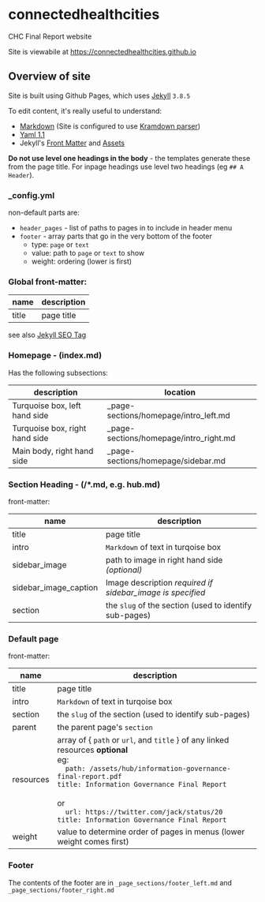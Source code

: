 # connectedhealthcities
CHC Final Report website

Site is viewabile at https://connectedhealthcities.github.io

## Overview of site

Site is built using Github Pages, which uses [Jekyll] `3.8.5`

To edit content, it's really useful to understand:
    
- [Markdown] (Site is configured to use [Kramdown parser][Kramdown])
- [Yaml 1.1][Yaml]
- Jekyll's [Front Matter][Front-Matter] and [Assets][Jekyll Assets]

[Jekyll]: https://jekyllrb.com/
[Markdown]: https://www.markdownguide.org/
[Kramdown]: https://kramdown.gettalong.org
[Yaml]: https://yaml.org/spec/1.1/
[Front-Matter]: https://jekyllrb.com/docs/front-matter/
[Jekyll Assets]: [https://jekyllrb.com/docs/assets/]

**Do not use level one headings in the body** - the templates generate these from the page title. For inpage headings use level two headings (eg `## A Header`).

### _config.yml

non-default parts are:

- `header_pages` - list of paths to pages in to include in header menu
- `footer` - array parts that go in the very bottom of the footer
    - type: `page` or `text`
    - value: path to `page` or `text` to show
    - weight: ordering (lower is first)

### Global front-matter:

| name  | description |
|---    |---          |
| title | page title  |

see also [Jekyll SEO Tag]

[Jekyll SEO Tag]: https://jekyll.github.io/jekyll-seo-tag/


### Homepage - (index.md)

Has the following subsections:
    
| description                     | location                               | 
|---------------------------------|----------------------------------------| 
| Turquoise box, left hand side   | _page-sections/homepage/intro_left.md  |
| Turquoise box, right hand side  | _page-sections/homepage/intro_right.md |
| Main body, right hand side      | _page-sections/homepage/sidebar.md     |

### Section Heading - (/*.md, e.g. hub.md)

front-matter:

| name                   | description                                                  |
|---                     |---                                                           |
| title                  | page title                                                   |
| intro                  | `Markdown` of text in turqoise box                           |
| sidebar_image          | path to image in right hand side *(optional)*                |
| sidebar_image_caption  | Image description *required if sidebar_image is specified*   |
| section                | the `slug` of the section (used to identify sub-pages)       |

### Default page

front-matter:

| name                   | description                                                  |
|---                     |---                                                           |
| title                  | page title                                                   |
| intro                  | `Markdown` of text in turqoise box                           |
| section                | the `slug` of the section (used to identify sub-pages)       |
| parent                 | the parent page's `section`                                  |
| resources              | array of { `path` or `url`, and `title` } of any linked resources **optional** <br>eg:<br>`  path: /assets/hub/information-governance-final-report.pdf`<br>`title: Information Governance Final Report`<br><br>or<br>`  url: https://twitter.com/jack/status/20`<br>`title: Information Governance Final Report`|
| weight                 | value to determine order of pages in menus (lower weight comes first) |

### Footer

The contents of the footer are in `_page_sections/footer_left.md` and `_page_sections/footer_right.md`
